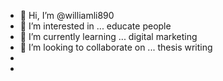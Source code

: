 - 👋 Hi, I’m @williamli890
- 👀 I’m interested in ... educate people
- 🌱 I’m currently learning ... digital marketing
- 💞️ I’m looking to collaborate on ... thesis writing
- 
-

<!---
williamli890/williamli890 is a ✨ special ✨ repository because its `README.md` (this file) appears on your GitHub profile.
You can click the Preview link to take a look at your changes.

